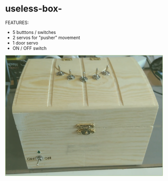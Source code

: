 # useless-box-

FEATURES:
  * 5 butttons / switches
  * 2 servos for "pusher" movement
  * 1 door servo
  * ON / OFF switch

[![IMAGE](https://github.com/meening42/useless-box-/blob/master/pointles_box/Screenshot%20from%202018-05-27%2010-46-33.png)](https://www.youtube.com/watch?v=uv6C--02t_w)


